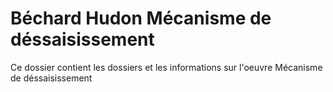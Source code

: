 # Béchard Hudon Mécanisme de déssaisissement

Ce dossier contient les dossiers et les informations sur l'oeuvre Mécanisme de déssaisissement
